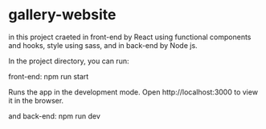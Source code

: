 # gallery-website

in this project craeted in front-end by React using functional components and hooks,
style using sass, and in back-end by Node js.

In the project directory, you can run:

front-end: npm run start

Runs the app in the development mode.
Open http://localhost:3000 to view it in the browser.

and back-end: npm run dev

